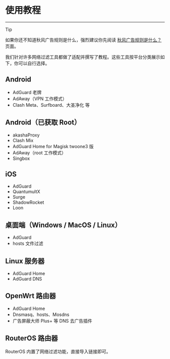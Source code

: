 # 使用教程

---

> [!tip]
>
> 如果你还不知道秋风广告规则是什么，强烈建议你先阅读 [秋风广告规则是什么？](../intro) 页面。

我们针对许多网络过滤工具都做了适配并撰写了教程。这些工具按平台分类展示如下，你可以自行选择。

## Android

- AdGuard
  老牌
- AdAway（VPN 工作模式）
- Clash Meta、Surfboard、大圣净化 等

## Android（已获取 Root）

- akashaProxy
- Clash Mix
- AdGuard Home for Magisk twoone3 版
- AdAway（root 工作模式）
- Singbox

## iOS

- AdGuard
- QuantumultX
- Surge
- ShadowRocket
- Loon

## 桌面端（Windows / MacOS / Linux）

- AdGuard
- hosts 文件过滤

## Linux 服务器

- AdGuard Home
- AdGuard DNS

## OpenWrt 路由器

- AdGuard Home
- Dnsmasq、hosts、Mosdns
- 广告屏蔽大师 Plus+ 等 DNS 去广告插件

## RouterOS 路由器

RouterOS 内置了网络过滤功能，直接导入链接即可。